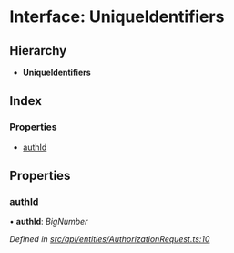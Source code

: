 # Interface: UniqueIdentifiers

## Hierarchy

* **UniqueIdentifiers**

## Index

### Properties

* [authId](_src_api_entities_authorizationrequest_.uniqueidentifiers.md#authid)

## Properties

###  authId

• **authId**: *BigNumber*

*Defined in [src/api/entities/AuthorizationRequest.ts:10](https://github.com/PolymathNetwork/polymesh-sdk/blob/2aa4a44/src/api/entities/AuthorizationRequest.ts#L10)*

